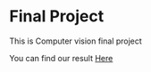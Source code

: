 # Final Project
This is Computer vision final project  

You can find our result [Here](https://drive.google.com/drive/u/0/folders/1HUk840YKnY2L8q_e58dKZiL04-fafEiW)
